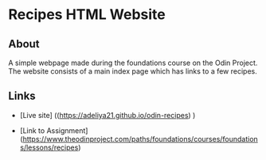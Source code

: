 # Recipes HTML Website 

## About
A simple webpage made during the foundations course on the Odin Project. The website consists of a main index page which has links to a few recipes.

## Links

- [Live site] ((https://adeliya21.github.io/odin-recipes)
)

- [Link to Assignment] (https://www.theodinproject.com/paths/foundations/courses/foundations/lessons/recipes)